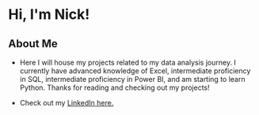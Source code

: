 # Hi, I'm Nick!
  
## About Me

* Here I will house my projects related to my data analysis journey. I currently have advanced knowledge of Excel, intermediate proficiency in SQL, intermediate proficiency in Power BI, and am starting to learn Python. Thanks for reading and checking out my projects!

* Check out my [LinkedIn here.](https://www.linkedin.com/in/nickrozga/)
